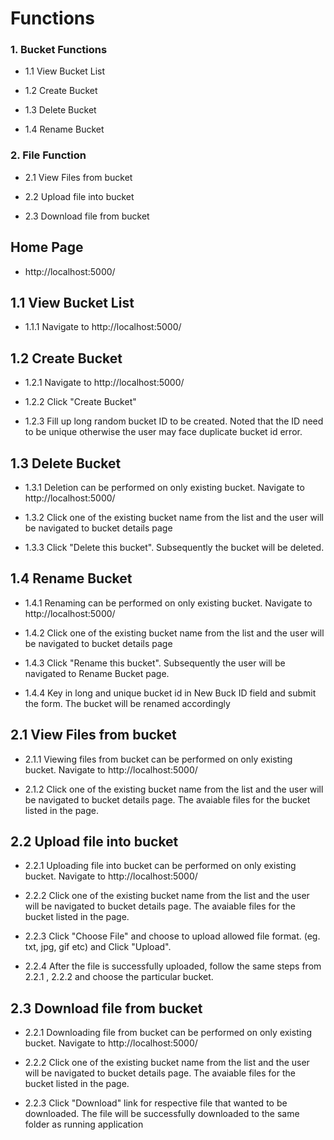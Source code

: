 
# Functions

### 1. Bucket Functions

* 1.1 View Bucket List

* 1.2 Create Bucket

* 1.3 Delete Bucket

* 1.4 Rename Bucket


### 2. File Function
* 2.1 View Files from bucket

* 2.2 Upload file into bucket

* 2.3 Download file from bucket
	
	
## Home Page
* http://localhost:5000/


## 1.1 View Bucket List

* 1.1.1 Navigate to http://localhost:5000/


## 1.2 Create Bucket

* 1.2.1 Navigate to http://localhost:5000/

* 1.2.2 Click "Create Bucket"

*  1.2.3 Fill up long random bucket ID to be created. Noted that the ID need to be unique otherwise the user may face duplicate bucket id error.


## 1.3 Delete Bucket

* 1.3.1 Deletion can be performed on only existing bucket. Navigate to http://localhost:5000/

* 1.3.2 Click one of the existing bucket name from the list and the user will be navigated to bucket details page

* 1.3.3 Click "Delete this bucket". Subsequently the bucket will be deleted.


## 1.4 Rename Bucket

* 1.4.1 Renaming can be performed on only existing bucket. Navigate to http://localhost:5000/

* 1.4.2 Click one of the existing bucket name from the list and the user will be navigated to bucket details page

* 1.4.3 Click "Rename this bucket". Subsequently the user will be navigated to Rename Bucket page.

* 1.4.4 Key in long and unique bucket id in New Buck ID field and submit the form. The bucket will be renamed accordingly


## 2.1 View Files from bucket

* 2.1.1 Viewing files from bucket can be performed on only existing bucket. Navigate to http://localhost:5000/

* 2.1.2 Click one of the existing bucket name from the list and the user will be navigated to bucket details page. The avaiable files for the bucket listed in the page.


## 2.2 Upload file into bucket

* 2.2.1 Uploading file into bucket can be performed on only existing bucket. Navigate to http://localhost:5000/

* 2.2.2 Click one of the existing bucket name from the list and the user will be navigated to bucket details page. The avaiable files for the bucket listed in the page.

* 2.2.3 Click "Choose File" and choose to upload allowed file format. (eg. txt, jpg, gif etc) and Click "Upload". 

* 2.2.4 After the file is successfully uploaded, follow the same steps from 2.2.1 , 2.2.2 and choose the particular bucket.


## 2.3 Download file from bucket


* 2.2.1 Downloading file from bucket can be performed on only existing bucket. Navigate to http://localhost:5000/

* 2.2.2 Click one of the existing bucket name from the list and the user will be navigated to bucket details page. The avaiable files for the bucket listed in the page.

* 2.2.3 Click "Download" link for respective file that wanted to be downloaded. The file will be successfully downloaded to the same folder as running application







